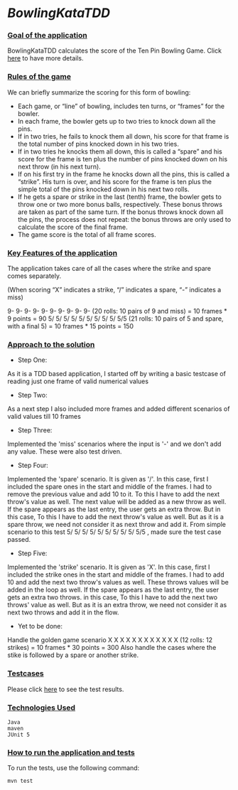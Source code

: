 # _BowlingKataTDD_

### <ins>Goal of the application</ins>
   
   BowlingKataTDD calculates the score of the Ten Pin Bowling Game. Click [here](https://codingdojo.org/kata/Bowling/) to have more details.

### <ins>Rules of the game</ins>

We can briefly summarize the scoring for this form of bowling:

  - Each game, or “line” of bowling, includes ten turns, or “frames” for the bowler.
  - In each frame, the bowler gets up to two tries to knock down all the pins.
  - If in two tries, he fails to knock them all down, his score for that frame is the total number of pins knocked down in his two tries.
  - If in two tries he knocks them all down, this is called a “spare” and his score for the frame is ten plus the number of pins knocked down on his next throw (in his next turn).
  - If on his first try in the frame he knocks down all the pins, this is called a “strike”. His turn is over, and his score for the frame is ten plus the simple total of the pins knocked down in his next two rolls.
  - If he gets a spare or strike in the last (tenth) frame, the bowler gets to throw one or two more bonus balls, respectively. These bonus throws are taken as part of the same turn. If the bonus throws knock down all the pins, the process does not repeat: the bonus throws are only used to calculate the score of the final frame.
  - The game score is the total of all frame scores.

### <ins>Key Features of the application</ins>

  The application takes care of all the cases where the strike and spare comes separately.

  (When scoring “X” indicates a strike, “/” indicates a spare, “-” indicates a miss)

  9- 9- 9- 9- 9- 9- 9- 9- 9- 9- (20 rolls: 10 pairs of 9 and miss) = 10 frames * 9 points = 90
  5/ 5/ 5/ 5/ 5/ 5/ 5/ 5/ 5/ 5/5 (21 rolls: 10 pairs of 5 and spare, with a final 5) = 10 frames * 15 points = 150

### <ins>Approach to the solution</ins>

  - Step One:

  As it is a TDD based application, I started off by writing a basic testcase of reading just one frame of valid numerical values
  
  - Step Two:
  
  As a next step I also included more frames and added different scenarios of valid values till 10 frames
  
  - Step Three:
  
  Implemented the 'miss' scenarios where the input is '-' and we don't add any value. These were also test driven.
  
  - Step Four:
  
  Implemented the 'spare' scenario. It is given as '/'. In this case, first I included the spare ones in the start and middle of the frames.
  I had to remove the previous value and add 10 to it. To this I have to add the next throw's value as well. 
  The next value will be added as a new throw as well.
  If the spare appears as the last entry, the user gets an extra throw. But in this case, To this I have to add the next throw's value as well.
  But as it is a spare throw, we need not consider it as next throw and add it.
  From simple scenario to this test 5/ 5/ 5/ 5/ 5/ 5/ 5/ 5/ 5/ 5/5 , made sure the test case passed.
  
  - Step Five:
  
  Implemented the 'strike' scenario. It is given as 'X'. In this case, first I included the strike ones in the start and middle of the frames.
  I had to add 10 and add the next two throw's values as well. These throws values will be added in the loop as well.
  If the spare appears as the last entry, the user gets an extra two throws. in this case, To this I have to add the next two throws' value as well.
  But as it is an extra throw, we need not consider it as next two throws and add it in the flow.

  - Yet to be done:
 
   Handle the golden game scenario
   X X X X X X X X X X X X (12 rolls: 12 strikes) = 10 frames * 30 points = 300
   Also handle the cases where the stike is followed by a spare or another strike.

### <ins> Testcases </ins>

Please click [here](https://htmlpreview.github.io/?https://github.com/archanajl/BowlingKataTDD/blob/master/Test%20Results%20-%20BowlingTest.html) to see the test results.
### <ins>Technologies Used</ins>

    Java
    maven
    JUnit 5

### <ins>How to run the application and tests</ins>

To run the tests, use the following command:

    mvn test
    

